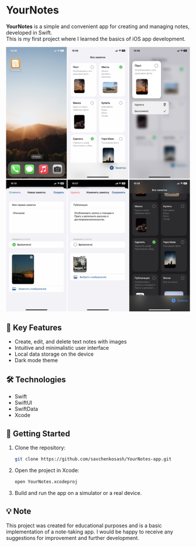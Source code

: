 # YourNotes

**YourNotes** is a simple and convenient app for creating and managing notes, developed in Swift.  
This is my first project where I learned the basics of iOS app development.

![image alt](https://github.com/savchenkosash/YourNotes-app/blob/main/screen1.jpg?raw=true)
![image alt](https://github.com/savchenkosash/YourNotes-app/blob/main/screen2.jpg?raw=true)

## 📱 Key Features

- Create, edit, and delete text notes with images 
- Intuitive and minimalistic user interface  
- Local data storage on the device
- Dark mode theme 

## 🛠️ Technologies

- Swift
- SwiftUI
- SwiftData
- Xcode

## 🚀 Getting Started

1. Clone the repository:

   ```bash
   git clone https://github.com/savchenkosash/YourNotes-app.git

2. Open the project in Xcode:

   ```bash
   open YourNotes.xcodeproj

3. Build and run the app on a simulator or a real device.

## 💡 Note

This project was created for educational purposes and is a basic implementation of a note-taking app.
I would be happy to receive any suggestions for improvement and further development.


